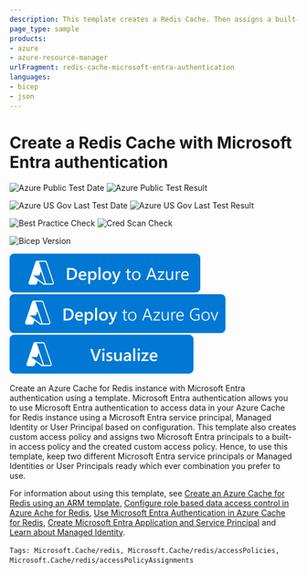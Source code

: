 ```yaml
---
description: This template creates a Redis Cache. Then assigns a built-in access policy to a redis user. Then creates a custom access policy. And then assigns the custom access policy to another Redis user.
page_type: sample
products:
- azure
- azure-resource-manager
urlFragment: redis-cache-microsoft-entra-authentication
languages:
- bicep
- json
---
```

# Create a Redis Cache with Microsoft Entra authentication

![Azure Public Test Date](https://azurequickstartsservice.blob.core.windows.net/badges/quickstarts/microsoft.cache/redis-cache/PublicLastTestDate.svg)
![Azure Public Test Result](https://azurequickstartsservice.blob.core.windows.net/badges/quickstarts/microsoft.cache/redis-cache/PublicDeployment.svg)

![Azure US Gov Last Test Date](https://azurequickstartsservice.blob.core.windows.net/badges/quickstarts/microsoft.cache/redis-cache/FairfaxLastTestDate.svg)
![Azure US Gov Last Test Result](https://azurequickstartsservice.blob.core.windows.net/badges/quickstarts/microsoft.cache/redis-cache/FairfaxDeployment.svg)

![Best Practice Check](https://azurequickstartsservice.blob.core.windows.net/badges/quickstarts/microsoft.cache/redis-cache/BestPracticeResult.svg)
![Cred Scan Check](https://azurequickstartsservice.blob.core.windows.net/badges/quickstarts/microsoft.cache/redis-cache/CredScanResult.svg)

![Bicep Version](https://azurequickstartsservice.blob.core.windows.net/badges/quickstarts/microsoft.cache/redis-cache/BicepVersion.svg)

[![Deploy To Azure](https://raw.githubusercontent.com/Azure/azure-quickstart-templates/master/1-CONTRIBUTION-GUIDE/images/deploytoazure.svg?sanitize=true)](https://portal.azure.com/#create/Microsoft.Template/uri/https%3A%2F%2Fraw.githubusercontent.com%2FAzure%2Fazure-quickstart-templates%2Fmaster%2Fquickstarts%2Fmicrosoft.cache%2Fredis-cache-microsoft-entra-authentication%2Fazuredeploy.json)
[![Deploy To Azure US Gov](https://raw.githubusercontent.com/Azure/azure-quickstart-templates/master/1-CONTRIBUTION-GUIDE/images/deploytoazuregov.svg?sanitize=true)](https://portal.azure.us/#create/Microsoft.Template/uri/https%3A%2F%2Fraw.githubusercontent.com%2FAzure%2Fazure-quickstart-templates%2Fmaster%2Fquickstarts%2Fmicrosoft.cache%2Fredis-cache-microsoft-entra-authentication%2Fazuredeploy.json)
[![Visualize](https://raw.githubusercontent.com/Azure/azure-quickstart-templates/master/1-CONTRIBUTION-GUIDE/images/visualizebutton.svg?sanitize=true)](http://armviz.io/#/?load=https%3A%2F%2Fraw.githubusercontent.com%2FAzure%2Fazure-quickstart-templates%2Fmaster%2Fquickstarts%2Fmicrosoft.cache%2Fredis-cache-microsoft-entra-authentication%2Fazuredeploy.json)

Create an Azure Cache for Redis instance with Microsoft Entra authentication using a template. Microsoft Entra authentication allows you to use Microsoft Entra authentication to access data in your Azure Cache for Redis instance using a Microsoft Entra service principal, Managed Identity or User Principal based on configuration. This template also creates custom access policy and assigns two Microsoft Entra principals to a built-in access policy and the created custom access policy. Hence, to use this template, keep two different Microsoft Entra service principals or Managed Identities or User Principals ready which ever combination you prefer to use.

For information about using this template, see [Create an Azure Cache for Redis using an ARM template](https://azure.microsoft.com/documentation/articles/cache-redis-cache-arm-provision/), [Configure role based data access control in Azure Ache for Redis](https://learn.microsoft.com/en-us/azure/azure-cache-for-redis/cache-configure-role-based-access-control#permissions-for-your-data-access-policy), [Use Microsoft Entra Authentication in Azure Cache for Redis](https://learn.microsoft.com/en-us/azure/azure-cache-for-redis/cache-azure-active-directory-for-authentication), [Create Microsoft Entra Application and Service Principal](https://learn.microsoft.com/en-us/azure/active-directory/develop/howto-create-service-principal-portal) and [Learn about Managed Identity](https://learn.microsoft.com/en-us/azure/active-directory/managed-identities-azure-resources/).

`Tags: Microsoft.Cache/redis, Microsoft.Cache/redis/accessPolicies, Microsoft.Cache/redis/accessPolicyAssignments`
